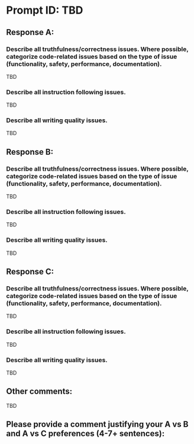 # Prompt ID: TBD

## Response A:

### Describe all truthfulness/correctness issues. Where possible, categorize code-related issues based on the type of issue (functionality, safety, performance, documentation).
TBD
### Describe all instruction following issues.
TBD
### Describe all writing quality issues.
TBD

## Response B:

### Describe all truthfulness/correctness issues. Where possible, categorize code-related issues based on the type of issue (functionality, safety, performance, documentation).
TBD
### Describe all instruction following issues.
TBD
### Describe all writing quality issues.
TBD

## Response C:

### Describe all truthfulness/correctness issues. Where possible, categorize code-related issues based on the type of issue (functionality, safety, performance, documentation).
TBD
### Describe all instruction following issues.
TBD
### Describe all writing quality issues.
TBD

## Other comments:
TBD

## Please provide a comment justifying your A vs B and A vs C preferences (4-7+ sentences):
